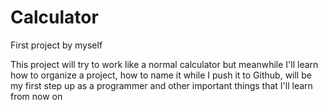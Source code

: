# Calculator
 First project by myself

This project will try to work like a normal calculator but meanwhile I'll learn how to organize a project, how to name it while I push it to Github, will be my first step up as a programmer and other important things that I'll learn from now on